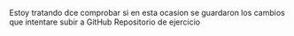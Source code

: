  Estoy tratando dce comprobar si en esta ocasion se guardaron los cambios que intentare subir a GitHub
Repositorio de ejercicio
